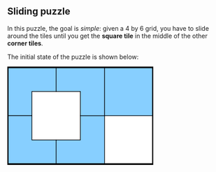 ## Sliding puzzle

In this puzzle, the goal is *simple*:
given a 4 by 6 grid, you have to slide around the tiles until you get the **square tile** in the middle of the other **corner tiles**.

The initial state of the puzzle is shown below:

![initial state](https://github.com/Exanim/homework-project/blob/master/img/initial-state.png)
